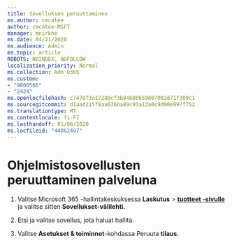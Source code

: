 ```yaml
---
title: Sovelluksen peruuttaminen
ms.author: cmcatee
author: cmcatee-MSFT
manager: mnirkhe
ms.date: 04/21/2020
ms.audience: Admin
ms.topic: article
ROBOTS: NOINDEX, NOFOLLOW
localization_priority: Normal
ms.collection: Adm_O365
ms.custom:
- "9000566"
- "2424"
ms.openlocfilehash: c747df3a17280cf3b84b80659607002d71f309c1
ms.sourcegitcommit: d1aad215f8aa636ba89c93a13a0c9d90e997f752
ms.translationtype: MT
ms.contentlocale: fi-FI
ms.lasthandoff: 05/06/2020
ms.locfileid: "44062497"
---
```

# <a name="how-to-cancel-software-as-a-service-apps"></a>Ohjelmistosovellusten peruuttaminen palveluna 

1. Valitse Microsoft 365 -hallintakeskuksessa **Laskutus** > **[tuotteet -sivulle](https://go.microsoft.com/fwlink/p/?linkid=842054)** ja valitse sitten **Sovellukset-välilehti.**

2. Etsi ja valitse sovellus, jota haluat hallita.

3. Valitse **Asetukset & toiminnot**-kohdassa Peruuta **tilaus**.
